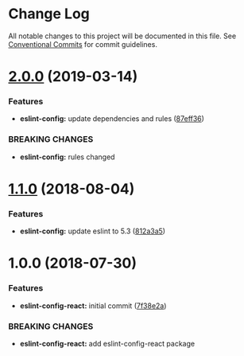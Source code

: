 # Change Log

All notable changes to this project will be documented in this file.
See [Conventional Commits](https://conventionalcommits.org) for commit guidelines.

# [2.0.0](https://github.com/priver/linters/tree/master/packages/eslint-config-react/compare/@priver/eslint-config-react@1.1.0...@priver/eslint-config-react@2.0.0) (2019-03-14)


### Features

* **eslint-config:** update dependencies and rules ([87eff36](https://github.com/priver/linters/tree/master/packages/eslint-config-react/commit/87eff36))


### BREAKING CHANGES

* **eslint-config:** rules changed





<a name="1.1.0"></a>
# [1.1.0](https://github.com/priver/linters/tree/master/packages/eslint-config-react/compare/@priver/eslint-config-react@1.0.0...@priver/eslint-config-react@1.1.0) (2018-08-04)


### Features

* **eslint-config:** update eslint to 5.3 ([812a3a5](https://github.com/priver/linters/tree/master/packages/eslint-config-react/commit/812a3a5))





<a name="1.0.0"></a>
# 1.0.0 (2018-07-30)


### Features

* **eslint-config-react:** initial commit ([7f38e2a](https://github.com/priver/linters/tree/master/packages/eslint-config-react/commit/7f38e2a))


### BREAKING CHANGES

* **eslint-config-react:** add eslint-config-react package
